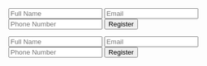 <form>
    <input type="text" name="fullname" placeholder="Full Name" required>
    <input type="email" name="email" placeholder="Email" required>
    <input type="tel" name="phone" placeholder="Phone Number" required>
    <button type="submit">Register</button>
</form><form action="https://formspree.io/f/YOUR_FORM_ID" method="POST">
    <input type="text" name="fullname" placeholder="Full Name" required>
    <input type="email" name="email" placeholder="Email" required>
    <input type="tel" name="phone" placeholder="Phone Number" required>
    <button type="submit">Register</button>
</form>

<!--
**tiranga2442/tiranga2442** is a ✨ _special_ ✨ repository because its `README.md` (this file) appears on your GitHub profile.

Here are some ideas to get you started:

- 🔭 I’m currently working on ...
- 🌱 I’m currently learning ...
- 👯 I’m looking to collaborate on ...
- 🤔 I’m looking for help with ...
- 💬 Ask me about ...
- 📫 How to reach me: ...
- 😄 Pronouns: ...
- ⚡ Fun fact: ...
-->
